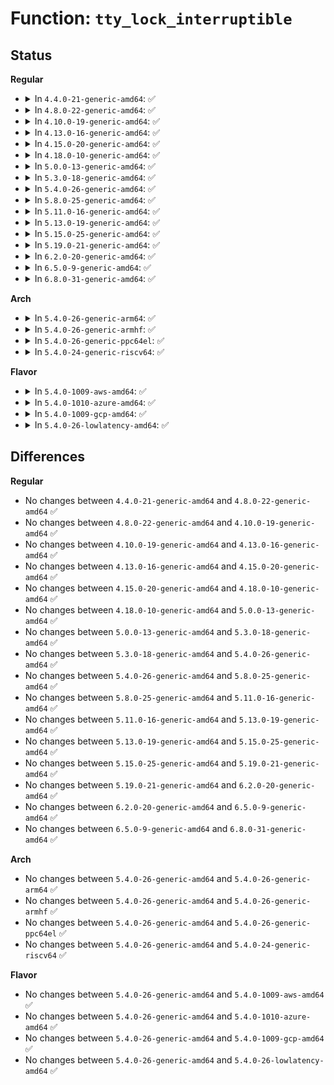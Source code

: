 # Function: <code>tty_lock_interruptible</code>

## Status
<b>Regular</b>
<ul>
<li>
<details>
<summary>In <code>4.4.0-21-generic-amd64</code>: ✅</summary>

```c
int tty_lock_interruptible(struct tty_struct * tty)
```

```json
{
  "name": "tty_lock_interruptible",
  "collision_type": "Unique Global",
  "inline_type": "No",
  "funcs": [
    {
      "addr": 18446744071584004960,
      "name": "tty_lock_interruptible",
      "external": true,
      "loc": "drivers/tty/tty_mutex.c:25",
      "file": "drivers/tty/tty_mutex.c",
      "inline": "seen, unknown",
      "caller_inline": [],
      "caller_func": [
        "drivers/tty/tty_io.c:tty_open"
      ]
    }
  ],
  "symbols": [
    {
      "addr": 18446744071584004960,
      "name": "tty_lock_interruptible",
      "section": ".text",
      "bind": "STB_GLOBAL",
      "size": 135
    }
  ]
}
```
</details>
</li>
<li>
<details>
<summary>In <code>4.8.0-22-generic-amd64</code>: ✅</summary>

```c
int tty_lock_interruptible(struct tty_struct * tty)
```

```json
{
  "name": "tty_lock_interruptible",
  "collision_type": "Unique Global",
  "inline_type": "No",
  "funcs": [
    {
      "addr": 18446744071584336704,
      "name": "tty_lock_interruptible",
      "external": true,
      "loc": "drivers/tty/tty_mutex.c:22",
      "file": "drivers/tty/tty_mutex.c",
      "inline": "seen, unknown",
      "caller_inline": [],
      "caller_func": [
        "drivers/tty/tty_io.c:tty_open"
      ]
    }
  ],
  "symbols": [
    {
      "addr": 18446744071584336704,
      "name": "tty_lock_interruptible",
      "section": ".text",
      "bind": "STB_GLOBAL",
      "size": 159
    }
  ]
}
```
</details>
</li>
<li>
<details>
<summary>In <code>4.10.0-19-generic-amd64</code>: ✅</summary>

```c
int tty_lock_interruptible(struct tty_struct * tty)
```

```json
{
  "name": "tty_lock_interruptible",
  "collision_type": "Unique Global",
  "inline_type": "No",
  "funcs": [
    {
      "addr": 18446744071584518544,
      "name": "tty_lock_interruptible",
      "external": true,
      "loc": "drivers/tty/tty_mutex.c:22",
      "file": "drivers/tty/tty_mutex.c",
      "inline": "seen, unknown",
      "caller_inline": [],
      "caller_func": [
        "drivers/tty/tty_io.c:tty_open"
      ]
    }
  ],
  "symbols": [
    {
      "addr": 18446744071584518544,
      "name": "tty_lock_interruptible",
      "section": ".text",
      "bind": "STB_GLOBAL",
      "size": 159
    }
  ]
}
```
</details>
</li>
<li>
<details>
<summary>In <code>4.13.0-16-generic-amd64</code>: ✅</summary>

```c
int tty_lock_interruptible(struct tty_struct * tty)
```

```json
{
  "name": "tty_lock_interruptible",
  "collision_type": "Unique Global",
  "inline_type": "No",
  "funcs": [
    {
      "addr": 18446744071584597792,
      "name": "tty_lock_interruptible",
      "external": true,
      "loc": "drivers/tty/tty_mutex.c:22",
      "file": "drivers/tty/tty_mutex.c",
      "inline": "seen, unknown",
      "caller_inline": [],
      "caller_func": [
        "drivers/tty/tty_io.c:tty_open_by_driver"
      ]
    }
  ],
  "symbols": [
    {
      "addr": 18446744071584597792,
      "name": "tty_lock_interruptible",
      "section": ".text",
      "bind": "STB_GLOBAL",
      "size": 100
    }
  ]
}
```
</details>
</li>
<li>
<details>
<summary>In <code>4.15.0-20-generic-amd64</code>: ✅</summary>

```c
int tty_lock_interruptible(struct tty_struct * tty)
```

```json
{
  "name": "tty_lock_interruptible",
  "collision_type": "Unique Global",
  "inline_type": "No",
  "funcs": [
    {
      "addr": 18446744071585010208,
      "name": "tty_lock_interruptible",
      "external": true,
      "loc": "drivers/tty/tty_mutex.c:23",
      "file": "drivers/tty/tty_mutex.c",
      "inline": "seen, unknown",
      "caller_inline": [],
      "caller_func": [
        "drivers/tty/tty_io.c:tty_open"
      ]
    }
  ],
  "symbols": [
    {
      "addr": 18446744071585010208,
      "name": "tty_lock_interruptible",
      "section": ".text",
      "bind": "STB_GLOBAL",
      "size": 106
    }
  ]
}
```
</details>
</li>
<li>
<details>
<summary>In <code>4.18.0-10-generic-amd64</code>: ✅</summary>

```c
int tty_lock_interruptible(struct tty_struct * tty)
```

```json
{
  "name": "tty_lock_interruptible",
  "collision_type": "Unique Global",
  "inline_type": "No",
  "funcs": [
    {
      "addr": 18446744071585244336,
      "name": "tty_lock_interruptible",
      "external": true,
      "loc": "drivers/tty/tty_mutex.c:23",
      "file": "drivers/tty/tty_mutex.c",
      "inline": "seen, unknown",
      "caller_inline": [],
      "caller_func": [
        "drivers/tty/tty_io.c:tty_open"
      ]
    }
  ],
  "symbols": [
    {
      "addr": 18446744071585244336,
      "name": "tty_lock_interruptible",
      "section": ".text",
      "bind": "STB_GLOBAL",
      "size": 108
    }
  ]
}
```
</details>
</li>
<li>
<details>
<summary>In <code>5.0.0-13-generic-amd64</code>: ✅</summary>

```c
int tty_lock_interruptible(struct tty_struct * tty)
```

```json
{
  "name": "tty_lock_interruptible",
  "collision_type": "Unique Global",
  "inline_type": "No",
  "funcs": [
    {
      "addr": 18446744071585363760,
      "name": "tty_lock_interruptible",
      "external": true,
      "loc": "drivers/tty/tty_mutex.c:23",
      "file": "drivers/tty/tty_mutex.c",
      "inline": "seen, unknown",
      "caller_inline": [],
      "caller_func": [
        "drivers/tty/tty_io.c:tty_open"
      ]
    }
  ],
  "symbols": [
    {
      "addr": 18446744071585363760,
      "name": "tty_lock_interruptible",
      "section": ".text",
      "bind": "STB_GLOBAL",
      "size": 108
    }
  ]
}
```
</details>
</li>
<li>
<details>
<summary>In <code>5.3.0-18-generic-amd64</code>: ✅</summary>

```c
int tty_lock_interruptible(struct tty_struct * tty)
```

```json
{
  "name": "tty_lock_interruptible",
  "collision_type": "Unique Global",
  "inline_type": "No",
  "funcs": [
    {
      "addr": 18446744071585577472,
      "name": "tty_lock_interruptible",
      "external": true,
      "loc": "drivers/tty/tty_mutex.c:23",
      "file": "drivers/tty/tty_mutex.c",
      "inline": "seen, unknown",
      "caller_inline": [],
      "caller_func": [
        "drivers/tty/tty_io.c:tty_open"
      ]
    }
  ],
  "symbols": [
    {
      "addr": 18446744071585577472,
      "name": "tty_lock_interruptible",
      "section": ".text",
      "bind": "STB_GLOBAL",
      "size": 120
    }
  ]
}
```
</details>
</li>
<li>
<details>
<summary>In <code>5.4.0-26-generic-amd64</code>: ✅</summary>

```c
int tty_lock_interruptible(struct tty_struct * tty)
```

```json
{
  "name": "tty_lock_interruptible",
  "collision_type": "Unique Global",
  "inline_type": "No",
  "funcs": [
    {
      "addr": 18446744071585718384,
      "name": "tty_lock_interruptible",
      "external": true,
      "loc": "drivers/tty/tty_mutex.c:23",
      "file": "drivers/tty/tty_mutex.c",
      "inline": "seen, unknown",
      "caller_inline": [],
      "caller_func": [
        "drivers/tty/tty_io.c:tty_open"
      ]
    }
  ],
  "symbols": [
    {
      "addr": 18446744071585718384,
      "name": "tty_lock_interruptible",
      "section": ".text",
      "bind": "STB_GLOBAL",
      "size": 120
    }
  ]
}
```
</details>
</li>
<li>
<details>
<summary>In <code>5.8.0-25-generic-amd64</code>: ✅</summary>

```c
int tty_lock_interruptible(struct tty_struct * tty)
```

```json
{
  "name": "tty_lock_interruptible",
  "collision_type": "Unique Global",
  "inline_type": "No",
  "funcs": [
    {
      "addr": 18446744071586448128,
      "name": "tty_lock_interruptible",
      "external": true,
      "loc": "drivers/tty/tty_mutex.c:23",
      "file": "drivers/tty/tty_mutex.c",
      "inline": "seen, unknown",
      "caller_inline": [],
      "caller_func": [
        "drivers/tty/tty_io.c:tty_open_by_driver"
      ]
    }
  ],
  "symbols": [
    {
      "addr": 18446744071586448128,
      "name": "tty_lock_interruptible",
      "section": ".text",
      "bind": "STB_GLOBAL",
      "size": 154
    }
  ]
}
```
</details>
</li>
<li>
<details>
<summary>In <code>5.11.0-16-generic-amd64</code>: ✅</summary>

```c
int tty_lock_interruptible(struct tty_struct * tty)
```

```json
{
  "name": "tty_lock_interruptible",
  "collision_type": "Unique Global",
  "inline_type": "No",
  "funcs": [
    {
      "addr": 18446744071586562608,
      "name": "tty_lock_interruptible",
      "external": true,
      "loc": "drivers/tty/tty_mutex.c:23",
      "file": "drivers/tty/tty_mutex.c",
      "inline": "seen, unknown",
      "caller_inline": [],
      "caller_func": [
        "drivers/tty/tty_io.c:tty_open_by_driver"
      ]
    }
  ],
  "symbols": [
    {
      "addr": 18446744071586562608,
      "name": "tty_lock_interruptible",
      "section": ".text",
      "bind": "STB_GLOBAL",
      "size": 154
    }
  ]
}
```
</details>
</li>
<li>
<details>
<summary>In <code>5.13.0-19-generic-amd64</code>: ✅</summary>

```c
int tty_lock_interruptible(struct tty_struct * tty)
```

```json
{
  "name": "tty_lock_interruptible",
  "collision_type": "Unique Global",
  "inline_type": "No",
  "funcs": [
    {
      "addr": 18446744071586447568,
      "name": "tty_lock_interruptible",
      "external": true,
      "loc": "drivers/tty/tty_mutex.c:24",
      "file": "drivers/tty/tty_mutex.c",
      "inline": "seen, unknown",
      "caller_inline": [],
      "caller_func": [
        "drivers/tty/tty_io.c:tty_open"
      ]
    }
  ],
  "symbols": [
    {
      "addr": 18446744071586447568,
      "name": "tty_lock_interruptible",
      "section": ".text",
      "bind": "STB_GLOBAL",
      "size": 154
    }
  ]
}
```
</details>
</li>
<li>
<details>
<summary>In <code>5.15.0-25-generic-amd64</code>: ✅</summary>

```c
int tty_lock_interruptible(struct tty_struct * tty)
```

```json
{
  "name": "tty_lock_interruptible",
  "collision_type": "Unique Global",
  "inline_type": "No",
  "funcs": [
    {
      "addr": 18446744071586973808,
      "name": "tty_lock_interruptible",
      "external": true,
      "loc": "drivers/tty/tty_mutex.c:24",
      "file": "drivers/tty/tty_mutex.c",
      "inline": "seen, unknown",
      "caller_inline": [],
      "caller_func": [
        "drivers/tty/tty_io.c:tty_open"
      ]
    }
  ],
  "symbols": [
    {
      "addr": 18446744071586973808,
      "name": "tty_lock_interruptible",
      "section": ".text",
      "bind": "STB_GLOBAL",
      "size": 154
    }
  ]
}
```
</details>
</li>
<li>
<details>
<summary>In <code>5.19.0-21-generic-amd64</code>: ✅</summary>

```c
int tty_lock_interruptible(struct tty_struct * tty)
```

```json
{
  "name": "tty_lock_interruptible",
  "collision_type": "Unique Global",
  "inline_type": "No",
  "funcs": [
    {
      "addr": 18446744071588270288,
      "name": "tty_lock_interruptible",
      "external": true,
      "loc": "drivers/tty/tty_mutex.c:24",
      "file": "drivers/tty/tty_mutex.c",
      "inline": "seen, unknown",
      "caller_inline": [],
      "caller_func": [
        "drivers/tty/tty_io.c:tty_open"
      ]
    }
  ],
  "symbols": [
    {
      "addr": 18446744071588270288,
      "name": "tty_lock_interruptible",
      "section": ".text",
      "bind": "STB_GLOBAL",
      "size": 179
    }
  ]
}
```
</details>
</li>
<li>
<details>
<summary>In <code>6.2.0-20-generic-amd64</code>: ✅</summary>

```c
int tty_lock_interruptible(struct tty_struct * tty)
```

```json
{
  "name": "tty_lock_interruptible",
  "collision_type": "Unique Global",
  "inline_type": "No",
  "funcs": [
    {
      "addr": 18446744071589685136,
      "name": "tty_lock_interruptible",
      "external": true,
      "loc": "drivers/tty/tty_mutex.c:22",
      "file": "drivers/tty/tty_mutex.c",
      "inline": "seen, unknown",
      "caller_inline": [],
      "caller_func": [
        "drivers/tty/tty_io.c:tty_open"
      ]
    }
  ],
  "symbols": [
    {
      "addr": 18446744071589685136,
      "name": "tty_lock_interruptible",
      "section": ".text",
      "bind": "STB_GLOBAL",
      "size": 128
    }
  ]
}
```
</details>
</li>
<li>
<details>
<summary>In <code>6.5.0-9-generic-amd64</code>: ✅</summary>

```c
int tty_lock_interruptible(struct tty_struct * tty)
```

```json
{
  "name": "tty_lock_interruptible",
  "collision_type": "Unique Global",
  "inline_type": "No",
  "funcs": [
    {
      "addr": 18446744071589989744,
      "name": "tty_lock_interruptible",
      "external": true,
      "loc": "drivers/tty/tty_mutex.c:22",
      "file": "drivers/tty/tty_mutex.c",
      "inline": "seen, unknown",
      "caller_inline": [],
      "caller_func": [
        "drivers/tty/tty_io.c:tty_open"
      ]
    }
  ],
  "symbols": [
    {
      "addr": 18446744071589989744,
      "name": "tty_lock_interruptible",
      "section": ".text",
      "bind": "STB_GLOBAL",
      "size": 128
    }
  ]
}
```
</details>
</li>
<li>
<details>
<summary>In <code>6.8.0-31-generic-amd64</code>: ✅</summary>

```c
int tty_lock_interruptible(struct tty_struct * tty)
```

```json
{
  "name": "tty_lock_interruptible",
  "collision_type": "Unique Global",
  "inline_type": "No",
  "funcs": [
    {
      "addr": 18446744071590328272,
      "name": "tty_lock_interruptible",
      "external": true,
      "loc": "drivers/tty/tty_mutex.c:22",
      "file": "drivers/tty/tty_mutex.c",
      "inline": "seen, unknown",
      "caller_inline": [],
      "caller_func": [
        "drivers/tty/tty_io.c:tty_open"
      ]
    }
  ],
  "symbols": [
    {
      "addr": 18446744071590328272,
      "name": "tty_lock_interruptible",
      "section": ".text",
      "bind": "STB_GLOBAL",
      "size": 128
    }
  ]
}
```
</details>
</li>
</ul>
<b>Arch</b>
<ul>
<li>
<details>
<summary>In <code>5.4.0-26-generic-arm64</code>: ✅</summary>

```c
int tty_lock_interruptible(struct tty_struct * tty)
```

```json
{
  "name": "tty_lock_interruptible",
  "collision_type": "Unique Global",
  "inline_type": "No",
  "funcs": [
    {
      "addr": 18446603336498410088,
      "name": "tty_lock_interruptible",
      "external": true,
      "loc": "drivers/tty/tty_mutex.c:23",
      "file": "drivers/tty/tty_mutex.c",
      "inline": "seen, unknown",
      "caller_inline": [],
      "caller_func": [
        "drivers/tty/tty_io.c:tty_open"
      ]
    }
  ],
  "symbols": [
    {
      "addr": 18446603336498410088,
      "name": "tty_lock_interruptible",
      "section": ".text",
      "bind": "STB_GLOBAL",
      "size": 148
    }
  ]
}
```
</details>
</li>
<li>
<details>
<summary>In <code>5.4.0-26-generic-armhf</code>: ✅</summary>

```c
int tty_lock_interruptible(struct tty_struct * tty)
```

```json
{
  "name": "tty_lock_interruptible",
  "collision_type": "Unique Global",
  "inline_type": "No",
  "funcs": [
    {
      "addr": 3231082292,
      "name": "tty_lock_interruptible",
      "external": true,
      "loc": "drivers/tty/tty_mutex.c:23",
      "file": "drivers/tty/tty_mutex.c",
      "inline": "seen, unknown",
      "caller_inline": [],
      "caller_func": [
        "drivers/tty/tty_io.c:tty_open"
      ]
    }
  ],
  "symbols": [
    {
      "addr": 3231082292,
      "name": "tty_lock_interruptible",
      "section": ".text",
      "bind": "STB_GLOBAL",
      "size": 156
    }
  ]
}
```
</details>
</li>
<li>
<details>
<summary>In <code>5.4.0-26-generic-ppc64el</code>: ✅</summary>

```c
int tty_lock_interruptible(struct tty_struct * tty)
```

```json
{
  "name": "tty_lock_interruptible",
  "collision_type": "Unique Global",
  "inline_type": "No",
  "funcs": [
    {
      "addr": 13835058055291594656,
      "name": "tty_lock_interruptible",
      "external": true,
      "loc": "drivers/tty/tty_mutex.c:23",
      "file": "drivers/tty/tty_mutex.c",
      "inline": "seen, unknown",
      "caller_inline": [],
      "caller_func": [
        "drivers/tty/tty_io.c:tty_open"
      ]
    }
  ],
  "symbols": [
    {
      "addr": 13835058055291594656,
      "name": "tty_lock_interruptible",
      "section": ".text",
      "bind": "STB_GLOBAL",
      "size": 232
    }
  ]
}
```
</details>
</li>
<li>
<details>
<summary>In <code>5.4.0-24-generic-riscv64</code>: ✅</summary>

```c
int tty_lock_interruptible(struct tty_struct * tty)
```

```json
{
  "name": "tty_lock_interruptible",
  "collision_type": "Unique Global",
  "inline_type": "No",
  "funcs": [
    {
      "addr": 18446743936276068202,
      "name": "tty_lock_interruptible",
      "external": true,
      "loc": "drivers/tty/tty_mutex.c:23",
      "file": "drivers/tty/tty_mutex.c",
      "inline": "seen, unknown",
      "caller_inline": [],
      "caller_func": [
        "drivers/tty/tty_io.c:tty_open"
      ]
    }
  ],
  "symbols": [
    {
      "addr": 18446743936276068202,
      "name": "tty_lock_interruptible",
      "section": ".text",
      "bind": "STB_GLOBAL",
      "size": 138
    }
  ]
}
```
</details>
</li>
</ul>
<b>Flavor</b>
<ul>
<li>
<details>
<summary>In <code>5.4.0-1009-aws-amd64</code>: ✅</summary>

```c
int tty_lock_interruptible(struct tty_struct * tty)
```

```json
{
  "name": "tty_lock_interruptible",
  "collision_type": "Unique Global",
  "inline_type": "No",
  "funcs": [
    {
      "addr": 18446744071585479408,
      "name": "tty_lock_interruptible",
      "external": true,
      "loc": "drivers/tty/tty_mutex.c:23",
      "file": "drivers/tty/tty_mutex.c",
      "inline": "seen, unknown",
      "caller_inline": [],
      "caller_func": [
        "drivers/tty/tty_io.c:tty_open"
      ]
    }
  ],
  "symbols": [
    {
      "addr": 18446744071585479408,
      "name": "tty_lock_interruptible",
      "section": ".text",
      "bind": "STB_GLOBAL",
      "size": 120
    }
  ]
}
```
</details>
</li>
<li>
<details>
<summary>In <code>5.4.0-1010-azure-amd64</code>: ✅</summary>

```c
int tty_lock_interruptible(struct tty_struct * tty)
```

```json
{
  "name": "tty_lock_interruptible",
  "collision_type": "Unique Global",
  "inline_type": "No",
  "funcs": [
    {
      "addr": 18446744071585349328,
      "name": "tty_lock_interruptible",
      "external": true,
      "loc": "drivers/tty/tty_mutex.c:23",
      "file": "drivers/tty/tty_mutex.c",
      "inline": "seen, unknown",
      "caller_inline": [],
      "caller_func": [
        "drivers/tty/tty_io.c:tty_open"
      ]
    }
  ],
  "symbols": [
    {
      "addr": 18446744071585349328,
      "name": "tty_lock_interruptible",
      "section": ".text",
      "bind": "STB_GLOBAL",
      "size": 120
    }
  ]
}
```
</details>
</li>
<li>
<details>
<summary>In <code>5.4.0-1009-gcp-amd64</code>: ✅</summary>

```c
int tty_lock_interruptible(struct tty_struct * tty)
```

```json
{
  "name": "tty_lock_interruptible",
  "collision_type": "Unique Global",
  "inline_type": "No",
  "funcs": [
    {
      "addr": 18446744071585668784,
      "name": "tty_lock_interruptible",
      "external": true,
      "loc": "drivers/tty/tty_mutex.c:23",
      "file": "drivers/tty/tty_mutex.c",
      "inline": "seen, unknown",
      "caller_inline": [],
      "caller_func": [
        "drivers/tty/tty_io.c:tty_open"
      ]
    }
  ],
  "symbols": [
    {
      "addr": 18446744071585668784,
      "name": "tty_lock_interruptible",
      "section": ".text",
      "bind": "STB_GLOBAL",
      "size": 120
    }
  ]
}
```
</details>
</li>
<li>
<details>
<summary>In <code>5.4.0-26-lowlatency-amd64</code>: ✅</summary>

```c
int tty_lock_interruptible(struct tty_struct * tty)
```

```json
{
  "name": "tty_lock_interruptible",
  "collision_type": "Unique Global",
  "inline_type": "No",
  "funcs": [
    {
      "addr": 18446744071585776880,
      "name": "tty_lock_interruptible",
      "external": true,
      "loc": "drivers/tty/tty_mutex.c:23",
      "file": "drivers/tty/tty_mutex.c",
      "inline": "seen, unknown",
      "caller_inline": [],
      "caller_func": [
        "drivers/tty/tty_io.c:tty_open"
      ]
    }
  ],
  "symbols": [
    {
      "addr": 18446744071585776880,
      "name": "tty_lock_interruptible",
      "section": ".text",
      "bind": "STB_GLOBAL",
      "size": 120
    }
  ]
}
```
</details>
</li>
</ul>

## Differences
<b>Regular</b>
<ul>
<li>
No changes between <code>4.4.0-21-generic-amd64</code> and <code>4.8.0-22-generic-amd64</code> ✅
</li>
<li>
No changes between <code>4.8.0-22-generic-amd64</code> and <code>4.10.0-19-generic-amd64</code> ✅
</li>
<li>
No changes between <code>4.10.0-19-generic-amd64</code> and <code>4.13.0-16-generic-amd64</code> ✅
</li>
<li>
No changes between <code>4.13.0-16-generic-amd64</code> and <code>4.15.0-20-generic-amd64</code> ✅
</li>
<li>
No changes between <code>4.15.0-20-generic-amd64</code> and <code>4.18.0-10-generic-amd64</code> ✅
</li>
<li>
No changes between <code>4.18.0-10-generic-amd64</code> and <code>5.0.0-13-generic-amd64</code> ✅
</li>
<li>
No changes between <code>5.0.0-13-generic-amd64</code> and <code>5.3.0-18-generic-amd64</code> ✅
</li>
<li>
No changes between <code>5.3.0-18-generic-amd64</code> and <code>5.4.0-26-generic-amd64</code> ✅
</li>
<li>
No changes between <code>5.4.0-26-generic-amd64</code> and <code>5.8.0-25-generic-amd64</code> ✅
</li>
<li>
No changes between <code>5.8.0-25-generic-amd64</code> and <code>5.11.0-16-generic-amd64</code> ✅
</li>
<li>
No changes between <code>5.11.0-16-generic-amd64</code> and <code>5.13.0-19-generic-amd64</code> ✅
</li>
<li>
No changes between <code>5.13.0-19-generic-amd64</code> and <code>5.15.0-25-generic-amd64</code> ✅
</li>
<li>
No changes between <code>5.15.0-25-generic-amd64</code> and <code>5.19.0-21-generic-amd64</code> ✅
</li>
<li>
No changes between <code>5.19.0-21-generic-amd64</code> and <code>6.2.0-20-generic-amd64</code> ✅
</li>
<li>
No changes between <code>6.2.0-20-generic-amd64</code> and <code>6.5.0-9-generic-amd64</code> ✅
</li>
<li>
No changes between <code>6.5.0-9-generic-amd64</code> and <code>6.8.0-31-generic-amd64</code> ✅
</li>
</ul>
<b>Arch</b>
<ul>
<li>
No changes between <code>5.4.0-26-generic-amd64</code> and <code>5.4.0-26-generic-arm64</code> ✅
</li>
<li>
No changes between <code>5.4.0-26-generic-amd64</code> and <code>5.4.0-26-generic-armhf</code> ✅
</li>
<li>
No changes between <code>5.4.0-26-generic-amd64</code> and <code>5.4.0-26-generic-ppc64el</code> ✅
</li>
<li>
No changes between <code>5.4.0-26-generic-amd64</code> and <code>5.4.0-24-generic-riscv64</code> ✅
</li>
</ul>
<b>Flavor</b>
<ul>
<li>
No changes between <code>5.4.0-26-generic-amd64</code> and <code>5.4.0-1009-aws-amd64</code> ✅
</li>
<li>
No changes between <code>5.4.0-26-generic-amd64</code> and <code>5.4.0-1010-azure-amd64</code> ✅
</li>
<li>
No changes between <code>5.4.0-26-generic-amd64</code> and <code>5.4.0-1009-gcp-amd64</code> ✅
</li>
<li>
No changes between <code>5.4.0-26-generic-amd64</code> and <code>5.4.0-26-lowlatency-amd64</code> ✅
</li>
</ul>
